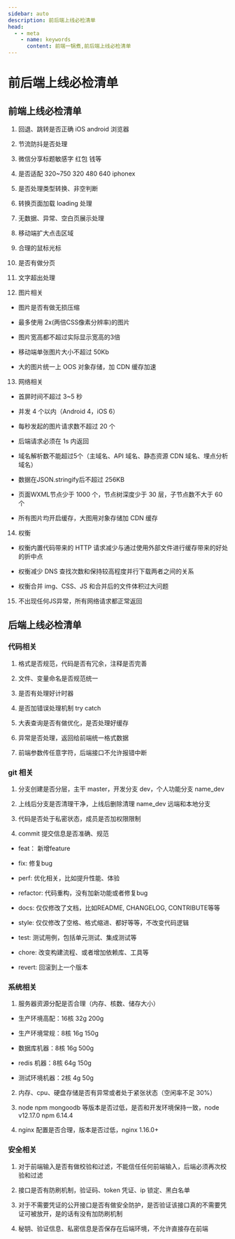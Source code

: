 ```yaml
---
sidebar: auto
description: 前后端上线必检清单
head:
  - - meta
    - name: keywords
      content: 前端一锅煮,前后端上线必检清单
---
```


# 前后端上线必检清单

## 前端上线必检清单

1. 回退、跳转是否正确 iOS android 浏览器

2. 节流防抖是否处理

3. 微信分享标题敏感字 红包 钱等

4. 是否适配 320~750 320 480 640 iphonex

5. 是否处理类型转换、非空判断

6. 转换页面加载 loading 处理

7. 无数据、异常、空白页展示处理

8. 移动端扩大点击区域

9. 合理的鼠标光标

10. 是否有做分页

11. 文字超出处理

12. 图片相关

- 图片是否有做无损压缩

- 最多使用 2x(两倍CSS像素分辨率)的图片

- 图片宽高都不超过实际显示宽高的3倍

- 移动端单张图片大小不超过 50Kb

- 大的图片统一上 OOS 对象存储，加 CDN 缓存加速

13. 网络相关

- 首屏时间不超过 3~5 秒

- 并发 4 个以内（Android 4，iOS 6）

- 每秒发起的图片请求数不超过 20 个

- 后端请求必须在 1s 内返回

- 域名解析数不能超过5个（主域名、API 域名、静态资源 CDN 域名、埋点分析域名）

- 数据在JSON.stringify后不超过 256KB

- 页面WXML节点少于 1000 个，节点树深度少于 30 层，子节点数不大于 60 个

- 所有图片均开启缓存，大图用对象存储加 CDN 缓存

14. 权衡

- 权衡内置代码带来的 HTTP 请求减少与通过使用外部文件进行缓存带来的好处的折中点

- 权衡减少 DNS 查找次数和保持较高程度并行下载两者之间的关系

- 权衡合并 img、CSS、JS 和合并后的文件体积过大问题

15. 不出现任何JS异常，所有网络请求都正常返回

## 后端上线必检清单

### 代码相关

1. 格式是否规范，代码是否有冗余，注释是否完善

2. 文件、变量命名是否规范统一

3. 是否有处理好计时器

4. 是否加错误处理机制 try catch

5. 大表查询是否有做优化，是否处理好缓存

6. 异常是否处理，返回给前端统一格式数据

7. 前端参数传任意字符，后端接口不允许报错中断

### git 相关

1. 分支创建是否分层，主干 master，开发分支 dev，个人功能分支 name_dev

2. 上线后分支是否清理干净，上线后删除清理 name_dev 远端和本地分支

3. 代码是否处于私密状态，成员是否加权限限制

4. commit 提交信息是否准确、规范

- feat： 新增feature

- fix: 修复bug

- perf: 优化相关，比如提升性能、体验

- refactor: 代码重构，没有加新功能或者修复bug

- docs: 仅仅修改了文档，比如README, CHANGELOG, CONTRIBUTE等等

- style: 仅仅修改了空格、格式缩进、都好等等，不改变代码逻辑

- test: 测试用例，包括单元测试、集成测试等

- chore: 改变构建流程、或者增加依赖库、工具等

- revert: 回滚到上一个版本

### 系统相关

1. 服务器资源分配是否合理（内存、核数、储存大小）

- 生产环境高配：16核 32g 200g

- 生产环境常规：8核 16g 150g

- 数据库机器：8核 16g 500g

- redis 机器：8核 64g 150g

- 测试环境机器：2核 4g 50g

2. 内存、cpu、硬盘存储是否有异常或者处于紧张状态（空闲率不足 30%）

3. node npm mongoodb 等版本是否过低，是否和开发环境保持一致，node v12.17.0 npm 6.14.4

4. nginx 配置是否合理，版本是否过低，nginx 1.16.0+

### 安全相关

1. 对于前端输入是否有做校验和过滤，不能信任任何前端输入，后端必须再次校验和过滤

2. 接口是否有防刷机制，验证码、token 凭证、ip 锁定、黑白名单

3. 对于不需要凭证的公开接口是否有做安全防护，是否验证该接口真的不需要凭证可被放开，是的话有没有加防刷机制

4. 秘钥、验证信息、私密信息是否保存在后端环境，不允许直接存在前端

